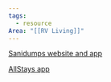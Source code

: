 ```yaml
---
tags:
  - resource
Area: "[[RV Living]]"
---
```


[Sanidumps website and app](https://www.sanidumps.com/)

[AllStays app](https://www.allstays.com/)